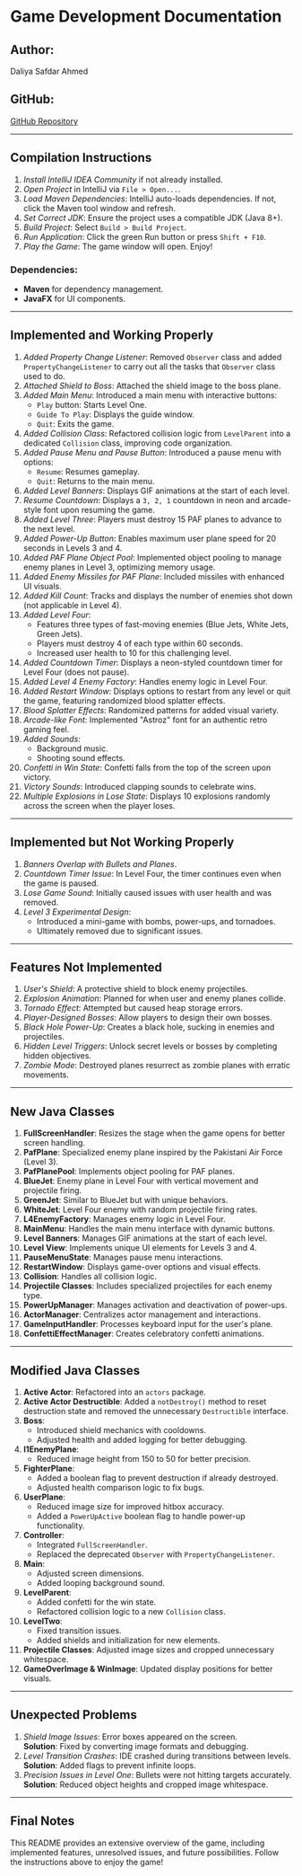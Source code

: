 # Game Development Documentation

## Author:
Daliya Safdar Ahmed

## GitHub:
[GitHub Repository](https://github.com/daliyaahmed/CW2024)

---

## Compilation Instructions

1. *Install IntelliJ IDEA Community* if not already installed.  
2. *Open Project* in IntelliJ via `File > Open...`.  
3. *Load Maven Dependencies*: IntelliJ auto-loads dependencies. If not, click the Maven tool window and refresh.  
4. *Set Correct JDK*: Ensure the project uses a compatible JDK (Java 8+).  
5. *Build Project*: Select `Build > Build Project`.  
6. *Run Application*: Click the green Run button or press `Shift + F10`.  
7. *Play the Game*: The game window will open. Enjoy!  

### Dependencies:
- **Maven** for dependency management.  
- **JavaFX** for UI components.  

---

## Implemented and Working Properly

1. *Added Property Change Listener*: Removed `Observer` class and added `PropertyChangeListener` to carry out all the tasks that `Observer` class used to do.  
2. *Attached Shield to Boss*: Attached the shield image to the boss plane.  
3. *Added Main Menu*: Introduced a main menu with interactive buttons:  
   - `Play` button: Starts Level One.  
   - `Guide To Play`: Displays the guide window.  
   - `Quit`: Exits the game.  
4. *Added Collision Class*: Refactored collision logic from `LevelParent` into a dedicated `Collision` class, improving code organization.  
5. *Added Pause Menu and Pause Button*: Introduced a pause menu with options:  
   - `Resume`: Resumes gameplay.  
   - `Quit`: Returns to the main menu.  
6. *Added Level Banners*: Displays GIF animations at the start of each level.  
7. *Resume Countdown*: Displays a `3, 2, 1` countdown in neon and arcade-style font upon resuming the game.  
8. *Added Level Three*: Players must destroy 15 PAF planes to advance to the next level.  
9. *Added Power-Up Button*: Enables maximum user plane speed for 20 seconds in Levels 3 and 4.  
10. *Added PAF Plane Object Pool*: Implemented object pooling to manage enemy planes in Level 3, optimizing memory usage.  
11. *Added Enemy Missiles for PAF Plane*: Included missiles with enhanced UI visuals.  
12. *Added Kill Count*: Tracks and displays the number of enemies shot down (not applicable in Level 4).  
13. *Added Level Four*:  
    - Features three types of fast-moving enemies (Blue Jets, White Jets, Green Jets).  
    - Players must destroy 4 of each type within 60 seconds.  
    - Increased user health to 10 for this challenging level.  
14. *Added Countdown Timer*: Displays a neon-styled countdown timer for Level Four (does not pause).  
15. *Added Level 4 Enemy Factory*: Handles enemy logic in Level Four.  
16. *Added Restart Window*: Displays options to restart from any level or quit the game, featuring randomized blood splatter effects.  
17. *Blood Splatter Effects*: Randomized patterns for added visual variety.  
18. *Arcade-like Font*: Implemented \"Astroz\" font for an authentic retro gaming feel.  
19. *Added Sounds*:  
    - Background music.  
    - Shooting sound effects.  
20. *Confetti in Win State*: Confetti falls from the top of the screen upon victory.  
21. *Victory Sounds*: Introduced clapping sounds to celebrate wins.  
22. *Multiple Explosions in Lose State*: Displays 10 explosions randomly across the screen when the player loses.  

---

## Implemented but Not Working Properly

1. *Banners Overlap with Bullets and Planes*.  
2. *Countdown Timer Issue*: In Level Four, the timer continues even when the game is paused.  
3. *Lose Game Sound*: Initially caused issues with user health and was removed.  
4. *Level 3 Experimental Design*:  
   - Introduced a mini-game with bombs, power-ups, and tornadoes.  
   - Ultimately removed due to significant issues.  

---

## Features Not Implemented

1. *User's Shield*: A protective shield to block enemy projectiles.  
2. *Explosion Animation*: Planned for when user and enemy planes collide.  
3. *Tornado Effect*: Attempted but caused heap storage errors.  
4. *Player-Designed Bosses*: Allow players to design their own bosses.  
5. *Black Hole Power-Up*: Creates a black hole, sucking in enemies and projectiles.  
6. *Hidden Level Triggers*: Unlock secret levels or bosses by completing hidden objectives.  
7. *Zombie Mode*: Destroyed planes resurrect as zombie planes with erratic movements.  

---

## New Java Classes

1. **FullScreenHandler**: Resizes the stage when the game opens for better screen handling.  
2. **PafPlane**: Specialized enemy plane inspired by the Pakistani Air Force (Level 3).  
3. **PafPlanePool**: Implements object pooling for PAF planes.  
4. **BlueJet**: Enemy plane in Level Four with vertical movement and projectile firing.  
5. **GreenJet**: Similar to BlueJet but with unique behaviors.  
6. **WhiteJet**: Level Four enemy with random projectile firing rates.  
7. **L4EnemyFactory**: Manages enemy logic in Level Four.  
8. **MainMenu**: Handles the main menu interface with dynamic buttons.  
9. **Level Banners**: Manages GIF animations at the start of each level.  
10. **Level View**: Implements unique UI elements for Levels 3 and 4.  
11. **PauseMenuState**: Manages pause menu interactions.  
12. **RestartWindow**: Displays game-over options and visual effects.  
13. **Collision**: Handles all collision logic.  
14. **Projectile Classes**: Includes specialized projectiles for each enemy type.  
15. **PowerUpManager**: Manages activation and deactivation of power-ups.  
16. **ActorManager**: Centralizes actor management and interactions.  
17. **GameInputHandler**: Processes keyboard input for the user's plane.  
18. **ConfettiEffectManager**: Creates celebratory confetti animations.  

---

## Modified Java Classes

1. **Active Actor**: Refactored into an `actors` package.  
2. **Active Actor Destructible**: Added a `notDestroy()` method to reset destruction state and removed the unnecessary `Destructible` interface.  
3. **Boss**:  
   - Introduced shield mechanics with cooldowns.  
   - Adjusted health and added logging for better debugging.  
4. **l1EnemyPlane**:  
   - Reduced image height from 150 to 50 for better precision.  
5. **FighterPlane**:  
   - Added a boolean flag to prevent destruction if already destroyed.  
   - Adjusted health comparison logic to fix bugs.  
6. **UserPlane**:  
   - Reduced image size for improved hitbox accuracy.  
   - Added a `PowerUpActive` boolean flag to handle power-up functionality.  
7. **Controller**:  
   - Integrated `FullScreenHandler`.  
   - Replaced the deprecated `Observer` with `PropertyChangeListener`.  
8. **Main**:  
   - Adjusted screen dimensions.  
   - Added looping background sound.  
9. **LevelParent**:  
   - Added confetti for the win state.  
   - Refactored collision logic to a new `Collision` class.  
10. **LevelTwo**:  
    - Fixed transition issues.  
    - Added shields and initialization for new elements.  
11. **Projectile Classes**: Adjusted image sizes and cropped unnecessary whitespace.  
12. **GameOverImage & WinImage**: Updated display positions for better visuals.  

---

## Unexpected Problems

1. *Shield Image Issues*: Error boxes appeared on the screen.  
   **Solution**: Fixed by converting image formats and debugging.  
2. *Level Transition Crashes*: IDE crashed during transitions between levels.  
   **Solution**: Added flags to prevent infinite loops.  
3. *Precision Issues in Level One*: Bullets were not hitting targets accurately.  
   **Solution**: Reduced object heights and cropped image whitespace.  

---

## Final Notes
This README provides an extensive overview of the game, including implemented features, unresolved issues, and future possibilities. Follow the instructions above to enjoy the game!  

